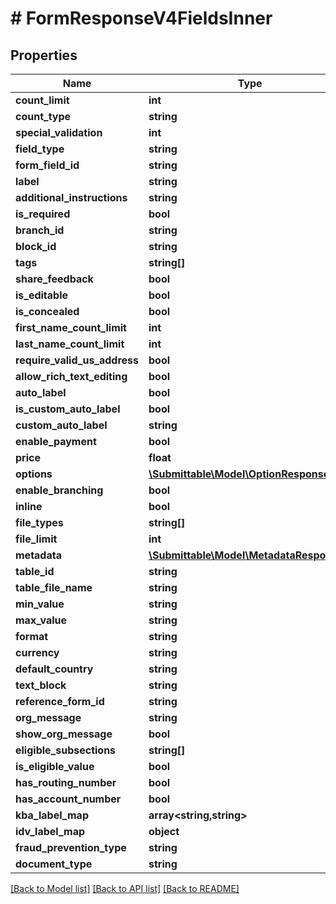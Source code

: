 # # FormResponseV4FieldsInner

## Properties

Name | Type | Description | Notes
------------ | ------------- | ------------- | -------------
**count_limit** | **int** |  | [optional]
**count_type** | **string** |  | [optional]
**special_validation** | **int** |  | [optional]
**field_type** | **string** |  |
**form_field_id** | **string** |  | [optional]
**label** | **string** |  | [optional]
**additional_instructions** | **string** |  | [optional]
**is_required** | **bool** |  | [optional]
**branch_id** | **string** |  | [optional]
**block_id** | **string** |  | [optional]
**tags** | **string[]** |  | [optional]
**share_feedback** | **bool** |  | [optional]
**is_editable** | **bool** |  | [optional]
**is_concealed** | **bool** |  | [optional]
**first_name_count_limit** | **int** |  | [optional]
**last_name_count_limit** | **int** |  | [optional]
**require_valid_us_address** | **bool** |  | [optional]
**allow_rich_text_editing** | **bool** |  | [optional]
**auto_label** | **bool** |  | [optional]
**is_custom_auto_label** | **bool** |  | [optional]
**custom_auto_label** | **string** |  | [optional]
**enable_payment** | **bool** |  | [optional]
**price** | **float** |  | [optional]
**options** | [**\Submittable\Model\OptionResponse[]**](OptionResponse.md) |  | [optional]
**enable_branching** | **bool** |  | [optional]
**inline** | **bool** |  | [optional]
**file_types** | **string[]** |  | [optional]
**file_limit** | **int** |  | [optional]
**metadata** | [**\Submittable\Model\MetadataResponse[]**](MetadataResponse.md) |  | [optional]
**table_id** | **string** |  | [optional]
**table_file_name** | **string** |  | [optional]
**min_value** | **string** |  | [optional]
**max_value** | **string** |  | [optional]
**format** | **string** |  | [optional]
**currency** | **string** |  | [optional]
**default_country** | **string** |  | [optional]
**text_block** | **string** |  | [optional]
**reference_form_id** | **string** |  | [optional]
**org_message** | **string** |  | [optional]
**show_org_message** | **bool** |  | [optional]
**eligible_subsections** | **string[]** |  | [optional]
**is_eligible_value** | **bool** |  | [optional]
**has_routing_number** | **bool** |  | [optional]
**has_account_number** | **bool** |  | [optional]
**kba_label_map** | **array<string,string>** |  | [optional]
**idv_label_map** | **object** |  | [optional]
**fraud_prevention_type** | **string** |  | [optional]
**document_type** | **string** |  | [optional]

[[Back to Model list]](../../README.md#models) [[Back to API list]](../../README.md#endpoints) [[Back to README]](../../README.md)
